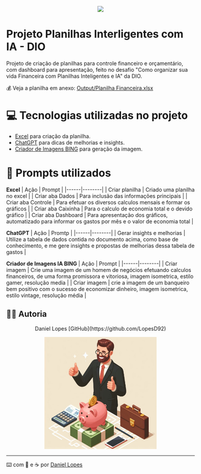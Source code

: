 <p align="center">
<img 
    src="./assets/cover.webp"
    width="300"
/>
</p>



# Projeto Planilhas Interligentes com IA - DIO


Projeto de criação de planilhas para controle financeiro e orçamentário, com dashboard para apresentação, feito no desafio "Como organizar sua vida Financeira com Planilhas Inteligentes e IA" da DIO.

:moneybag: Veja a planilha em anexo: [Output/Planilha Financeira.xlsx]()



# 💻 Tecnologias utilizadas no projeto

- [Excel](https://www.microsoft.com/pt-br/microsoft-365/excel) para criação da planilha.
- [ChatGPT](https://chatgpt.com/) para dicas de melhorias e insights.
- [Criador de Imagens BING](https://www.bing.com/images/create?FORM=GDPCLS) para geração da imagem.



# 🧠 Prompts utilizados

**Excel**
| Ação | Prompt |
|------|--------|
| Criar planilha  | Criado uma planilha no excel |
| Criar aba Dados | Para inclusão das informações principais |
| Criar aba Controle | Para efetuar os diversos calculos mensais e formar os gráficos |
| Criar aba Caixinha | Para o calculo de economia total e o devido gráfico |
| Criar aba Dashboard | Para apresentação dos gráficos, automatizado para informar os gastos por mês e o valor de economia total |

**ChatGPT**
| Ação | Promtp |
|------|--------|
| Gerar insights e melhorias | Utilize a tabela de dados contida no documento acima, como base de conhecimento, e me gere insights e propostas de melhorias dessa tabela de gastos |

**Criador de Imagens IA BING**
| Ação | Prompt |
|------|--------|
| Criar imagem | Crie uma imagem de um homem de negócios efetuando calculos financeiros, de uma forma promissora e vitoriosa, imagem isometrica, estilo gamer, resolução media |
| Criar imagem | crie a imagem de um banqueiro bem positivo com o sucesso de economizar dinheiro, imagem isometrica, estilo vintage, resolução média |



## 👨‍💻 Autoria

<p align="center">  
Daniel Lopes  
[GitHub](https://github.com/LopesD92) 
</p>



<p align="center">
<img 
    src="./assets/cover2.jpg"
    width="300"
/>
</p>




---

⌨️ com 💜 e :coffee: por [Daniel Lopes](https://github.com/LopesD92) 

